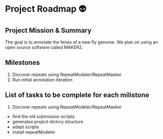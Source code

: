 
# Project Roadmap :alien:

## Project Mission & Summary

The goal is to annotate the fenes of a new fly genome. We plan on using an open source software called MAKER2.

## Milestones

1. Discover repeats using RepeatModeler/RepeatMasker  
2. Run initial annotation iteration

## List of tasks to be complete for each milistone

1. Discover repeats using RepeatModeler/RepeatMasker  

 - find the old submission scripts
 - generatea project dictory structure
 - adapt scripts
 - install repeatModeler
 
